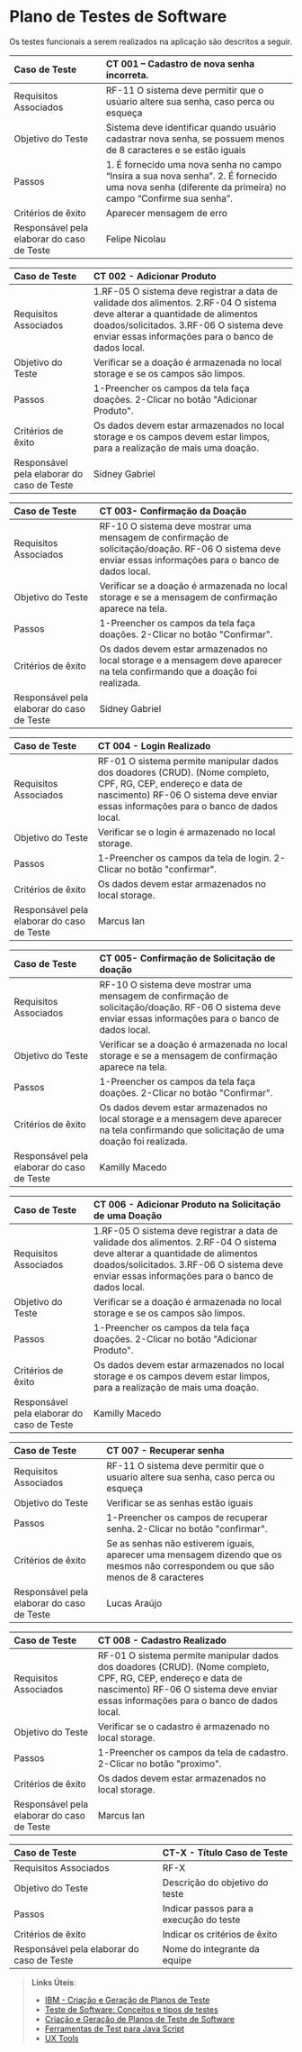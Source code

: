# Plano de Testes de Software


Os testes funcionais a serem realizados na aplicação são descritos a seguir. 

|Caso de Teste    | CT 001 – Cadastro de nova senha incorreta.|
|:---|:---|
| Requisitos Associados | RF-11 O sistema deve permitir que o usúario altere sua senha, caso perca ou esqueça|
| Objetivo do Teste | Sistema deve identificar quando usuário cadastrar nova senha, se possuem menos de 8 caracteres e se estão iguais |
| Passos | 1. É fornecido uma nova senha no campo “Insira a sua nova senha”. 2. É fornecido uma nova senha (diferente da primeira) no campo “Confirme sua senha”.|
| Critérios de êxito | Aparecer mensagem de erro |
| Responsável pela elaborar do caso de Teste | Felipe Nicolau |




|Caso de Teste    | CT 002 - Adicionar Produto|
|:---|:---|
| Requisitos Associados | 1.RF-05	O sistema deve registrar a data de validade dos alimentos. 2.RF-04 O sistema deve alterar a quantidade de alimentos doados/solicitados. 3.RF-06	O sistema deve enviar essas informações para o banco de dados local. |
| Objetivo do Teste | Verificar se a doação é armazenada no local storage e se os campos são limpos. |
| Passos | 1-Preencher os campos da tela faça doações. 2-Clicar no botão "Adicionar Produto". |
| Critérios de êxito |  Os dados devem estar armazenados no local storage e os campos devem estar limpos, para a realização de mais uma doação.|
| Responsável pela elaborar do caso de Teste | Sidney Gabriel|


|Caso de Teste    | CT 003- Confirmação da Doação |
|:---|:---|
| Requisitos Associados | RF-10 O sistema deve mostrar uma mensagem de confirmação de solicitação/doação. RF-06	O sistema deve enviar essas informações para o banco de dados local. |
| Objetivo do Teste | Verificar se a doação é armazenada no local storage e se a mensagem de confirmação aparece na tela. |
| Passos |  1-Preencher os campos da tela faça doações. 2-Clicar no botão "Confirmar". |
| Critérios de êxito | Os dados devem estar armazenados no local storage e a mensagem deve aparecer na tela confirmando que a doação foi realizada.  |
| Responsável pela elaborar do caso de Teste | Sidney Gabriel |

|Caso de Teste    | CT 004 - Login Realizado|
|:---|:---|
| Requisitos Associados | RF-01	O sistema permite manipular dados dos doadores (CRUD). (Nome completo, CPF, RG, CEP, endereço e data de nascimento) RF-06	O sistema deve enviar essas informações para o banco de dados local. |
| Objetivo do Teste | Verificar se o login é armazenado no local storage. |
| Passos | 1-Preencher os campos da tela de login. 2-Clicar no botão "confirmar". |
| Critérios de êxito |  Os dados devem estar armazenados no local storage. |
| Responsável pela elaborar do caso de Teste | Marcus Ian|

|Caso de Teste    | CT 005- Confirmação de Solicitação de doação |
|:---|:---|
| Requisitos Associados | RF-10 O sistema deve mostrar uma mensagem de confirmação de solicitação/doação. RF-06	O sistema deve enviar essas informações para o banco de dados local. |
| Objetivo do Teste | Verificar se a doação é armazenada no local storage e se a mensagem de confirmação aparece na tela. |
| Passos |  1-Preencher os campos da tela faça doações. 2-Clicar no botão "Confirmar". |
| Critérios de êxito | Os dados devem estar armazenados no local storage e a mensagem deve aparecer na tela confirmando que solicitação de uma doação foi realizada.  |
| Responsável pela elaborar do caso de Teste | Kamilly Macedo |

|Caso de Teste    | CT 006 - Adicionar Produto na Solicitação de uma Doação|
|:---|:---|
| Requisitos Associados | 1.RF-05	O sistema deve registrar a data de validade dos alimentos. 2.RF-04 O sistema deve alterar a quantidade de alimentos doados/solicitados. 3.RF-06	O sistema deve enviar essas informações para o banco de dados local. |
| Objetivo do Teste | Verificar se a doação é armazenada no local storage e se os campos são limpos. |
| Passos | 1-Preencher os campos da tela faça doações. 2-Clicar no botão "Adicionar Produto". |
| Critérios de êxito |  Os dados devem estar armazenados no local storage e os campos devem estar limpos, para a realização de mais uma doação.|
| Responsável pela elaborar do caso de Teste | Kamilly Macedo|

|Caso de Teste    | CT 007 - Recuperar senha|
|:---|:---|
| Requisitos Associados | RF-11 O sistema deve permitir que o usuario altere sua senha, caso perca ou esqueça |
| Objetivo do Teste | Verificar se as senhas estão iguais |
| Passos | 1-Preencher os campos de recuperar senha. 2-Clicar no botão "confirmar". |
| Critérios de êxito |  Se as senhas não estiverem iguais, aparecer uma mensagem dizendo que os mesmos não correspondem ou que são menos de 8 caracteres |
| Responsável pela elaborar do caso de Teste | Lucas Araújo|

|Caso de Teste    | CT 008 - Cadastro Realizado|
|:---|:---|
| Requisitos Associados | RF-01	O sistema permite manipular dados dos doadores (CRUD). (Nome completo, CPF, RG, CEP, endereço e data de nascimento) RF-06	O sistema deve enviar essas informações para o banco de dados local. |
| Objetivo do Teste | Verificar se o cadastro é armazenado no local storage. |
| Passos | 1-Preencher os campos da tela de cadastro. 2-Clicar no botão "proximo". |
| Critérios de êxito |  Os dados devem estar armazenados no local storage. |
| Responsável pela elaborar do caso de Teste | Marcus Ian|



|Caso de Teste    | CT-X - Título Caso de Teste |
|:---|:---|
| Requisitos Associados | RF-X |
| Objetivo do Teste | Descrição do objetivo do teste |
| Passos | Indicar passos para a execução do teste |
| Critérios de êxito | Indicar os critérios de êxito  |
| Responsável pela elaborar do caso de Teste | Nome do integrante da equipe |
 
> **Links Úteis**:
> - [IBM - Criação e Geração de Planos de Teste](https://www.ibm.com/developerworks/br/local/rational/criacao_geracao_planos_testes_software/index.html)
> -  [Teste de Software: Conceitos e tipos de testes](https://blog.onedaytesting.com.br/teste-de-software/)
> - [Criação e Geração de Planos de Teste de Software](https://www.ibm.com/developerworks/br/local/rational/criacao_geracao_planos_testes_software/index.html)
> - [Ferramentas de Test para Java Script](https://geekflare.com/javascript-unit-testing/)
> - [UX Tools](https://uxdesign.cc/ux-user-research-and-user-testing-tools-2d339d379dc7)
